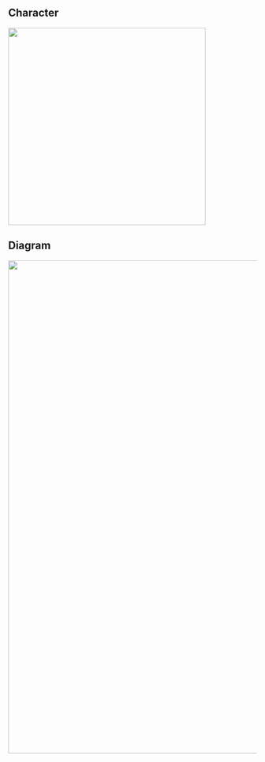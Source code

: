 ## Character

<img src="https://user-images.githubusercontent.com/122938102/236099107-c6553663-4685-4946-a475-aaee21f28101.png" width=400>

## Diagram

<img src="https://user-images.githubusercontent.com/122938102/236098271-bfbf97ae-4ae6-41cd-ac78-e64ab604eedc.png" width="1000">
